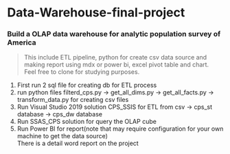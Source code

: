 # Data-Warehouse-final-project
### Build a OLAP data warehouse for analytic population survey of America ###

> This include ETL pipeline, python for create csv data source and making report using mdx or power bi, excel pivot table and chart.  
> Feel free to clone for studying purposes. 

1. First run 2 sql file for creating db for ETL process
2. run python files filterd_cps.py -> get_all_dims.py -> get_all_facts.py -> transform_data.py for creating csv files
3. Run Visual Studio 2019 solution CPS_SSIS for ETL from csv -> cps_st database -> cps_dw database
4. Run SSAS_CPS solution for query the OLAP cube
5. Run Power BI for report(note that may require configuration for your own machine to get the data source)  
There is a detail word report on the project
